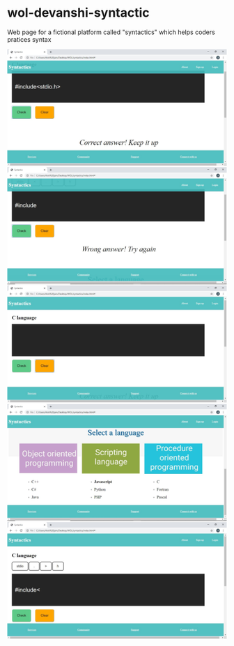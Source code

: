 # wol-devanshi-syntactic
Web page for a fictional platform called "syntactics" which helps coders pratices syntax

![](images/onChecking.JPG)
![](images/onEnteringWrongAnswer.JPG)
![](images/onPressingClear.JPG)
![](images/otherLangOption.JPG)
![](images/selectingButton.JPG)
